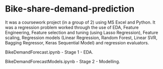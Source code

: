 # Bike-share-demand-prediction
It was a coursework project (in a group of 2) using MS Excel and Python. It was a regression problem worked through the use of EDA, Feature Engineering, Feature selection and tuning (using Lasso Regression), Feature scaling, Regression models (Linear Regression, Random Forest, Linear SVR, Bagging Regressor, Keras Sequential Model) and regression evaluators.

BikeDemandForecast.ipynb - Stage 1 - EDA.

BikeDemandForecastModels.ipynb - Stage 2 - Modelling.
